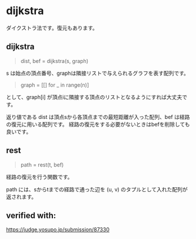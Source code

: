 # dijkstra

ダイクストラ法です。復元もあります。

## dijkstra

> dist, bef = dijkstra(s, graph)

s は始点の頂点番号、graphは隣接リストで与えられるグラフを表す配列です。

> graph = [[] for _ in range(n)]

として、graph[i] が頂点iに隣接する頂点のリストとなるようにすれば大丈夫です。

返り値である dist は頂点sから各頂点までの最短距離が入った配列、bef は経路の復元に用いる配列です。
経路の復元をする必要がないときはbefを削除しても良いです。

## rest

> path = rest(t, bef)

経路の復元を行う関数です。

path には、sからtまでの経路で通った辺を (u, v) のタプルとして入れた配列が返されます。

## verified with:

https://judge.yosupo.jp/submission/87330